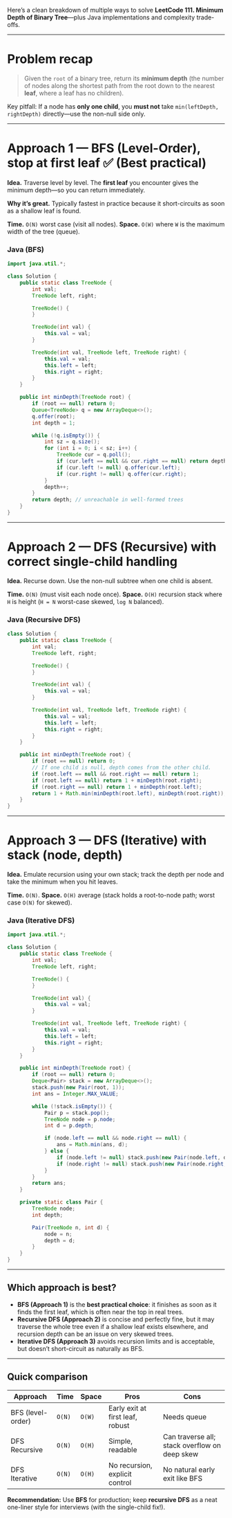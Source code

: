 Here’s a clean breakdown of multiple ways to solve **LeetCode 111. Minimum Depth of Binary Tree**—plus Java
implementations and complexity trade-offs.

---

# Problem recap

> Given the `root` of a binary tree, return its **minimum depth** (the number of nodes along the shortest path from the
> root down to the nearest **leaf**, where a leaf has no children).

Key pitfall: If a node has **only one child**, you **must not** take `min(leftDepth, rightDepth)` directly—use the
non-null side only.

---

# Approach 1 — BFS (Level-Order), stop at first leaf ✅ (Best practical)

**Idea.** Traverse level by level. The **first leaf** you encounter gives the minimum depth—so you can return
immediately.

**Why it’s great.** Typically fastest in practice because it short-circuits as soon as a shallow leaf is found.

**Time.** `O(N)` worst case (visit all nodes).
**Space.** `O(W)` where `W` is the maximum width of the tree (queue).

### Java (BFS)

```java
import java.util.*;

class Solution {
    public static class TreeNode {
        int val;
        TreeNode left, right;

        TreeNode() {
        }

        TreeNode(int val) {
            this.val = val;
        }

        TreeNode(int val, TreeNode left, TreeNode right) {
            this.val = val;
            this.left = left;
            this.right = right;
        }
    }

    public int minDepth(TreeNode root) {
        if (root == null) return 0;
        Queue<TreeNode> q = new ArrayDeque<>();
        q.offer(root);
        int depth = 1;

        while (!q.isEmpty()) {
            int sz = q.size();
            for (int i = 0; i < sz; i++) {
                TreeNode cur = q.poll();
                if (cur.left == null && cur.right == null) return depth; // first leaf
                if (cur.left != null) q.offer(cur.left);
                if (cur.right != null) q.offer(cur.right);
            }
            depth++;
        }
        return depth; // unreachable in well-formed trees
    }
}
```

---

# Approach 2 — DFS (Recursive) with correct single-child handling

**Idea.** Recurse down. Use the non-null subtree when one child is absent.

**Time.** `O(N)` (must visit each node once).
**Space.** `O(H)` recursion stack where `H` is height (`H = N` worst-case skewed, `log N` balanced).

### Java (Recursive DFS)

```java
class Solution {
    public static class TreeNode {
        int val;
        TreeNode left, right;

        TreeNode() {
        }

        TreeNode(int val) {
            this.val = val;
        }

        TreeNode(int val, TreeNode left, TreeNode right) {
            this.val = val;
            this.left = left;
            this.right = right;
        }
    }

    public int minDepth(TreeNode root) {
        if (root == null) return 0;
        // If one child is null, depth comes from the other child.
        if (root.left == null && root.right == null) return 1;
        if (root.left == null) return 1 + minDepth(root.right);
        if (root.right == null) return 1 + minDepth(root.left);
        return 1 + Math.min(minDepth(root.left), minDepth(root.right));
    }
}
```

---

# Approach 3 — DFS (Iterative) with stack (node, depth)

**Idea.** Emulate recursion using your own stack; track the depth per node and take the minimum when you hit leaves.

**Time.** `O(N)`.
**Space.** `O(H)` average (stack holds a root-to-node path; worst case `O(N)` for skewed).

### Java (Iterative DFS)

```java
import java.util.*;

class Solution {
    public static class TreeNode {
        int val;
        TreeNode left, right;

        TreeNode() {
        }

        TreeNode(int val) {
            this.val = val;
        }

        TreeNode(int val, TreeNode left, TreeNode right) {
            this.val = val;
            this.left = left;
            this.right = right;
        }
    }

    public int minDepth(TreeNode root) {
        if (root == null) return 0;
        Deque<Pair> stack = new ArrayDeque<>();
        stack.push(new Pair(root, 1));
        int ans = Integer.MAX_VALUE;

        while (!stack.isEmpty()) {
            Pair p = stack.pop();
            TreeNode node = p.node;
            int d = p.depth;

            if (node.left == null && node.right == null) {
                ans = Math.min(ans, d);
            } else {
                if (node.left != null) stack.push(new Pair(node.left, d + 1));
                if (node.right != null) stack.push(new Pair(node.right, d + 1));
            }
        }
        return ans;
    }

    private static class Pair {
        TreeNode node;
        int depth;

        Pair(TreeNode n, int d) {
            node = n;
            depth = d;
        }
    }
}
```

---

## Which approach is best?

* **BFS (Approach 1)** is the **best practical choice**: it finishes as soon as it finds the first leaf, which is often
  near the top in real trees.
* **Recursive DFS (Approach 2)** is concise and perfectly fine, but it may traverse the whole tree even if a shallow
  leaf exists elsewhere, and recursion depth can be an issue on very skewed trees.
* **Iterative DFS (Approach 3)** avoids recursion limits and is acceptable, but doesn’t short-circuit as naturally as
  BFS.

---

## Quick comparison

| Approach          | Time   | Space  | Pros                             | Cons                                          |
|-------------------|--------|--------|----------------------------------|-----------------------------------------------|
| BFS (level-order) | `O(N)` | `O(W)` | Early exit at first leaf, robust | Needs queue                                   |
| DFS Recursive     | `O(N)` | `O(H)` | Simple, readable                 | Can traverse all; stack overflow on deep skew |
| DFS Iterative     | `O(N)` | `O(H)` | No recursion, explicit control   | No natural early exit like BFS                |

**Recommendation:** Use **BFS** for production; keep **recursive DFS** as a neat one-liner style for interviews (with
the single-child fix!).
